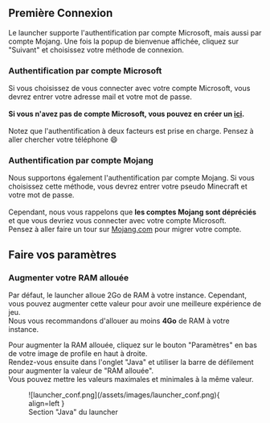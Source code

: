 ## Première Connexion

Le launcher supporte l'authentification par compte Microsoft, mais aussi par compte Mojang.
Une fois la popup de bienvenue affichée, cliquez sur "Suivant" et choisissez votre méthode de connexion.

### Authentification par compte Microsoft

Si vous choisissez de vous connecter avec votre compte Microsoft, vous devrez entrer votre adresse mail et votre mot de passe.
<br><br>
__Si vous n'avez pas de compte Microsoft, vous pouvez en créer un [ici](https://account.microsoft.com/account).__
<br><br>
Notez que l'authentification à deux facteurs est prise en charge. Pensez à aller chercher votre téléphone :smile:

### Authentification par compte Mojang

Nous supportons également l'authentification par compte Mojang. Si vous choisissez cette méthode, vous devrez entrer votre pseudo Minecraft et votre mot de passe.
<br><br>
Cependant, nous vous rappelons que __les comptes Mojang sont dépréciés__ et que vous devriez vous connecter avec votre compte Microsoft.
<br>
Pensez à aller faire un tour sur [Mojang.com](https://mojang.com) pour migrer votre compte.
<br>


## Faire vos paramètres

### Augmenter votre RAM allouée

Par défaut, le launcher alloue 2Go de RAM à votre instance. Cependant, vous pouvez augmenter cette valeur pour avoir une meilleure expérience de jeu.<br>
Nous vous recommandons d'allouer au moins __4Go__ de RAM à votre instance.<br>

Pour augmenter la RAM allouée, cliquez sur le bouton "Paramètres" en bas de votre image de profile en haut à droite.<br>
Rendez-vous ensuite dans l'onglet "Java" et utiliser la barre de défilement pour augmenter la valeur de "RAM allouée".<br>
Vous pouvez mettre les valeurs maximales et minimales à la même valeur.<br>

<figure markdown>
  ![launcher_conf.png](/assets/images/launcher_conf.png){ align=left }
  <figcaption>Section "Java" du launcher</figcaption>
</figure>